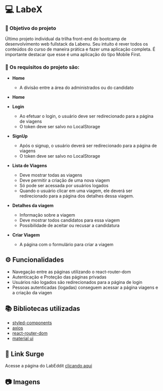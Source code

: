 # 💻 LabeX 

### :dart: Objetivo do projeto
Último projeto individual da trilha front-end do bootcamp de desenvolvimento web fullstack da Labenu.  Seu intuito é rever todos os conteúdos do curso de maneira prática e fazer uma aplicação completa. É importante destacar que esse é uma aplicação do tipo Mobile First.


### :small_blue_diamond: Os requisitos do projeto são:
- **Home** 
   *  A divisão entre a área do administrados ou do candidato
 - **Home** 

- **Login** 
    * Ao efetuar o login, o usuário deve ser redirecionado para a página de viagens
    *  O token deve ser salvo no LocalStorage

- **SignUp**
    * Após o signup, o usuário deverá ser redirecionado para a página de viagens
    *  O token deve ser salvo no LocalStorage

- **Lista de Viagens**
    *  Deve mostrar todas as viagens
    *  Deve permitir a criação de uma nova viagem
    *  Só pode ser acessada por usuários logados
    *  Quando o usuário clicar em uma viagem, ele deverá ser redirecionado para a página dos detalhes dessa viagem. 
 
    
- **Detalhes da viagem**
    *  Informação sobre a viagem
    *  Deve mostrar todos candidatos para essa viagem
    *  Possibilidade de aceitar ou recusar a candidatura
    

- **Criar Viagem**
    * A página com o formulário para criar a viagem
   

## ⚙️ Funcionalidades
- Navegação entre as páginas utilizando o react-router-dom
- Autenticação e Proteção das páginas privadas
- Usuários não logados são redirecionados para a página de login
- Pessoas autenticadas (logadas) conseguem acessar a página viagens e a criação da viagen


## :books: Bibliotecas utilizadas
- [styled-components](https://styled-components.com/)
- [axios](https://github.com/axios/axios)
- [react-router-dom](https://v5.reactrouter.com/)
- [material ui](https://mui.com/pt/)

## 🔗 Link Surge 
Acesse a página do LabEddit [clicando aqui](https://bewildered-metal.surge.sh)


## 📷 Imagens
